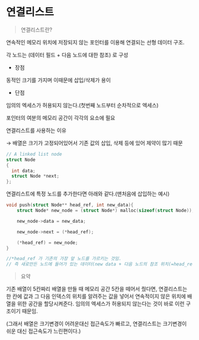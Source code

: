 # 연결리스트

> 연결리스트란?
> 

연속적인 메모리 위치에 저장되지 않는 포인터를 이용해 연결되는 선형 데이터 구조. 

각 노드는 (데이터 필드 + 다음 노드에 대한 참조) 로 구성

- 장점

동적인 크기를 가지며 이때문에 삽입/삭제가 용이

- 단점

임의의 엑세스가 허용되지 않는다.(첫번째 노드부터 순차적으로 엑세스)

포인터의 여분의 메모리 공간이 각각의 요소에 필요

연결리스트를 사용하는 이유

→ 배열은 크기가 고정되어있어서 기존 값의 삽입, 삭제 등에 있어 제약이 많기 때문

```c
// A linked list node
struct Node
{
  int data;
  struct Node *next;
};
```

연결리스트에 특정 노드를 추가한다면 아래와 같다.(맨처음에 삽입하는 예시)

```c
void push(struct Node** head_ref, int new_data){
    struct Node* new_node = (struct Node*) malloc(sizeof(struct Node));

    new_node->data = new_data;

    new_node->next = (*head_ref);

    (*head_ref) = new_node;
}

//*head_ref 가 기존의 가장 앞 노드를 가르키는 것임.
// 즉 새로만든 노드에 들어가 있는 데이터(new data + 다음 노드의 참조 위치(=head_ref))
```

> 요약
> 

기존 배열이 5칸짜리 배열을 만들 때 메모리 공간 5칸을 떼어서 줬다면, 연결리스트는 한 칸에 값과 그 다음 인덱스의 위치를 알려주는 값을 넣어서 연속적이지 않은 위치에 배열을 위한 공간을 할당시켜준다. 임의의 엑세스가 허용되지 않는다는 것이 바로 이런 구조이기 때문임.

(그래서 배열은 크기변경이 어려운대신 접근속도가 빠르고, 연결리스트는 크기변경이 쉬운 대신 접근속도가 느린편이다.)